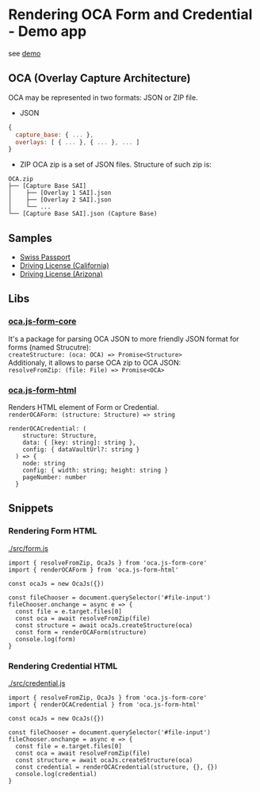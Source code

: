 # Rendering OCA Form and Credential - Demo app

see [demo](https://demo.oca.argo.colossi.network/)

## OCA (Overlay Capture Architecture)

OCA may be represented in two formats: JSON or ZIP file.

- JSON

```js
{
  capture_base: { ... },
  overlays: [ { ... }, { ... }, ... ]
}
```

- ZIP
OCA zip is a set of JSON files. Structure of such zip is:
```
OCA.zip
├── [Capture Base SAI]
│    ├── [Overlay 1 SAI].json
│    ├── [Overlay 2 SAI].json
│    └── ...
└── [Capture Base SAI].json (Capture Base)
```

## Samples

- [Swiss Passport](https://data-vault.argo.colossi.network/api/v1/files/zQmZWyZL42ENEacy6Vf1v81quKhWUFxzVpXyEok6rh4NUQm)
- [Driving License (California)](https://data-vault.argo.colossi.network/api/v1/files/zQmUEHF1zm5XXhn9dvSk2NRevKPsHVcnpCYx2C3DuM5F4ui)
- [Driving License (Arizona)](https://data-vault.argo.colossi.network/api/v1/files/zQmPfNmyFTon99HQv2ic79PRSL8i113JfLLYCXGyR8r3qe4)

## Libs

### [oca.js-form-core](https://github.com/THCLab/oca.js-form-core)

It's a package for parsing OCA JSON to more friendly JSON format for forms (named Strucutre):  
`createStructure: (oca: OCA) => Promise<Structure>`  
Additionaly, it allows to parse OCA zip to OCA JSON:  
`resolveFromZip: (file: File) => Promise<OCA>`

### [oca.js-form-html](https://github.com/THCLab/oca.js-form-html)

Renders HTML element of Form or Credential.  
`renderOCAForm: (structure: Structure) => string`
```
renderOCACredential: (
    structure: Structure,
    data: { [key: string]: string },
    config: { dataVaultUrl?: string }
  ) => {
    node: string
    config: { width: string; height: string }
    pageNumber: number
  }
```

## Snippets

### Rendering Form HTML
[./src/form.js](./src/form.js)

```
import { resolveFromZip, OcaJs } from 'oca.js-form-core'
import { renderOCAForm } from 'oca.js-form-html'

const ocaJs = new OcaJs({})

const fileChooser = document.querySelector('#file-input')
fileChooser.onchange = async e => {
  const file = e.target.files[0]
  const oca = await resolveFromZip(file)
  const structure = await ocaJs.createStructure(oca)
  const form = renderOCAForm(structure)
  console.log(form)
}
```

### Rendering Credential HTML
[./src/credential.js](./src/credential.js)

```
import { resolveFromZip, OcaJs } from 'oca.js-form-core'
import { renderOCACredential } from 'oca.js-form-html'

const ocaJs = new OcaJs({})

const fileChooser = document.querySelector('#file-input')
fileChooser.onchange = async e => {
  const file = e.target.files[0]
  const oca = await resolveFromZip(file)
  const structure = await ocaJs.createStructure(oca)
  const credential = renderOCACredential(structure, {}, {})
  console.log(credential)
}
```

